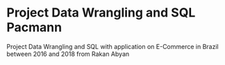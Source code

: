 # Project Data Wrangling and SQL Pacmann
Project Data Wrangling and SQL with application on E-Commerce in Brazil between 2016 and 2018 from Rakan Abyan
